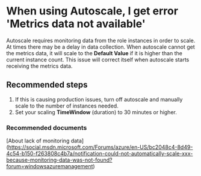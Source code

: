 <properties 
	pageTitle="When using Autoscale, I get error 'Metrics data not available'"
	description="When using Autoscale, I get error 'Metrics data not available'"
	service="microsoft.classiccompute"
	resource="domainnames"
	authors="jluk"
	displayOrder="8"
	selfHelpType="resource"
	supportTopicIds=""
	resourceTags=""	 
	productPesIds=""
	cloudEnvironments="public"
/>

# When using Autoscale, I get error 'Metrics data not available'
Autoscale requires monitoring data from the role instances in order to scale. At times there may be a delay in data collection. When autoscale cannot get the metrics data, it will scale to the **Default Value** if it is higher than the current instance count. This issue will correct itself when autoscale starts receiving the metrics data. <br>
## **Recommended steps**
1. If this is causing production issues, turn off autoscale and manually scale to the number of instances needed.
2. Set your scaling **TimeWindow** (duration) to 30 minutes or higher.

### **Recommended documents**
[About lack of monitoring data] (https://social.msdn.microsoft.com/Forums/azure/en-US/bc2048c4-8d49-4c54-b150-f263808c4b7a/notification-could-not-automatically-scale-xxx-because-monitoring-data-was-not-found?forum=windowsazuremanagement) <br>